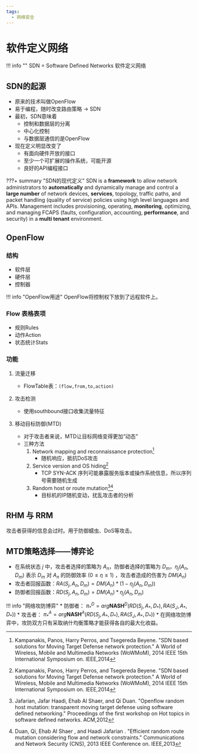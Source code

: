 ```yaml
---
tags:
  - 网络安全
---
```

软件定义网络
===

!!! info ""
    SDN = Software Defined Networks 软件定义网络

## SDN的起源
* 原来的技术叫做OpenFlow
* 易于编程，随时改变路由策略 → SDN
* 最初，SDN意味着
    - 控制和数据层的分离
    - 中心化控制
    - 与数据层通信的是OpenFlow
* 现在定义明显改变了
    - 有面向硬件开放的接口
    - 至少一个可扩展的操作系统，可能开源
    - 良好的API编程接口

???+ summary "SDN的现代定义"
    SDN is a **framework** to allow network administrators to **automatically** and dynamically manage and control a **large number** of network devices, **services**, topology, traffic paths, and packet handling (quality of service) policies using high level languages and APIs. Management includes provisioning, operating, **monitoring**, optimizing, and managing FCAPS (faults, configuration, accounting, **performance**, and security) in a **multi tenant** environment.

## OpenFlow
### 结构
* 软件层
* 硬件层
* 控制器

!!! info "OpenFlow用途"
    OpenFlow将控制权下放到了远程软件上。

### Flow 表格表项
* 规则Rules
* 动作Action
* 状态统计Stats

### 功能
1. 流量迁移
    * FlowTable表：`(flow,from,to,action)`

2. 攻击检测
    * 使用southbound接口收集流量特征

3. 移动目标防御(MTD)
    * 对于攻击者来说，MTD让目标网络变得更加“动态”
    * 三种方法
        1. Network mapping and reconnaissance protection[^1]
            * 随机响应，抵抗DoS攻击
        2. Service version and OS hiding[^1]
            * TCP SYN-ACK 序列可能暴露服务版本或操作系统信息，所以序列号需要随机生成
        3. Random host or route mutation[^2][^3]
            * 目标机的IP随机变动，扰乱攻击者的分析

## RHM 与 RRM
攻击者获得的信息会过时。用于防御蠕虫、DoS等攻击。

## MTD策略选择——博弈论
* 在系统状态 $j$ 中，攻击者选择的策略为 $A_n$，防御者选择的策略为 $D_m$，$\eta _j(A_n,D_m)$ 表示 $D_m$ 对 $A_n$ 的防御效率 $(0\le \eta \le 1)$ ，攻击者造成的伤害为 $DM(A_n)$
* 攻击者回报函数：$RA(S_j,A_n,D_m)=DM(A_n)*(1-\eta _j(A_n,D_m))$
* 防御者回报函数：$RD(S_j,A_n,D_m)=DM(A_n)*\eta _j(A_n,D_m)$

!!! info "网络攻防博弈"
    * 防御者： $\pi_*^D=arg \mathbf{NASH}^D(RD(S_j,A_*,D_*),RA(S_J,A_*,D_*))$
    * 攻击者： $\pi_*^A=arg \mathbf{NASH}^A(RD(S_j,A_*,D_*),RA(S_J,A_*,D_*))$
    * 在网络攻防博弈中，攻防双方只有采取纳什均衡策略才能获得各自的最大化收益。

[^1]: Kampanakis, Panos, Harry Perros, and Tsegereda Beyene. "SDN based solutions for Moving Target Defense network protection." A World of Wireless, Mobile and Multimedia Networks (WoWMoM), 2014 IEEE 15th International Symposium on. IEEE,2014
[^2]: Jafarian, Jafar Haadi, Ehab Al Shaer, and Qi Duan. "Openflow random host mutation: transparent moving target defense using software defined networking." Proceedings of the first workshop on Hot topics in software defined networks. ACM,2012
[^3]: Duan, Qi, Ehab Al Shaer , and Haadi Jafarian . "Efficient random route mutation considering flow and network constraints." Communications and Network Security (CNS), 2013 IEEE Conference on. IEEE,2013
